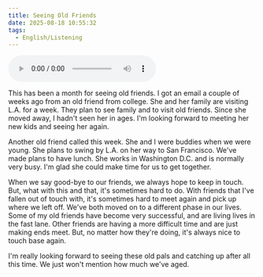 ```yaml
---
title: Seeing Old Friends
date: 2025-08-18 10:55:32
tags: 
  - English/Listening
---
```

<audio controls src="https://cx-onedrive.pages.dev/api/raw?path=/Polyglot/ESLPod/018-seeing-old-friends.mp3"></audio>

This has been a month for seeing old friends. I got an email a couple of weeks ago from an old friend from college. She and her family are visiting L.A. for a week. They plan to see family and to visit old friends. Since she moved away, I hadn't seen her in ages. I'm looking forward to meeting her new kids and seeing her again.

Another old friend called this week. She and I were buddies when we were young. She plans to swing by L.A. on her way to San Francisco. We've made plans to have lunch. She works in Washington D.C. and is normally very busy. I'm glad she could make time for us to get together.

When we say good-bye to our friends, we always hope to keep in touch. But, what with this and that, it's sometimes hard to do. With friends that I've fallen out of touch with, it's sometimes hard to meet again and pick up where we left off. We've both moved on to a different phase in our lives. Some of my old friends have become very successful, and are living lives in the fast lane. Other friends are having a more difficult time and are just making ends meet. But, no matter how they're doing, it's always nice to touch base again.

I'm really looking forward to seeing these old pals and catching up after all this time. We just won't mention how much we've aged.
